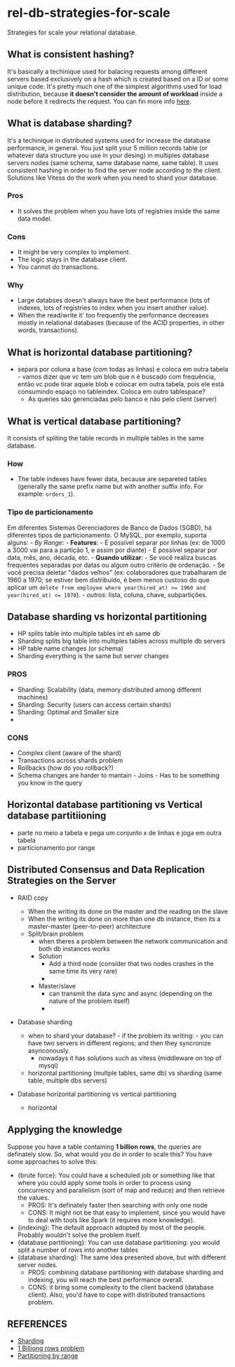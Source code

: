 # rel-db-strategies-for-scale
Strategies for scale your relational database.


## What is consistent hashing?
It's basically a techinique used for balacing requests among different servers based exclusively on a hash which is created based on a ID or some unique code. It's pretty much one of the simplest algorithms used for load distribution, because **it doesn't consider the amount of workload** inside a node before it redirects the request. You can fin more info [here](https://www.toptal.com/big-data/consistent-hashing).


## What is database sharding?
It's a techinique in distributed systems used for increase the database performance, in general. You just split your 5 million records table (or whatever data structure you use in your desing) in multiples database servers nodes (same schema, same database name, same table). It uses consistent hashing in order to find the server node according to the client.
Solutions like Vitess do the work when you need to shard your database.

### Pros
- It solves the problem when you have lots of registries inside the same data model.

### Cons
- It might be very complex to implement.
- The logic stays in the database client.
- You cannot do transactions.

### Why
- Large databses doesn't always have the best performance (lots of indexes, lots of registries to index when you insert another value).
- When the read/write it' too frequently the performance decreases mostly in relational databases (because of the ACID properties, in other words, transactions).

## What is horizontal database partitioning?
- separa por coluna a base (com todas as linhas) e coloca em outra tabela
		- vamos dizer que vc tem um blob que n é buscado com frequência, então vc pode tirar aquele blob e colocar em outra tabela, pois ele está consumindo espaço no tableindex. Coloca em outro tablespace?
	- As queries são gerenciadas pelo banco e não pelo client (server)

## What is vertical database partitioning?
It consists of spliting the table records in multiple tables in the same database.

### How
  - The table indexes have fewer data, because are separeted tables (generally the same prefix name but with another suffix info. For example: `orders_1`).

### Tipo de particionamento
Em diferentes Sistemas Gerenciadores de Banco de Dados (SGBD), há diferentes tipos de particionamento. O MySQL, por exemplo, suporta alguns:
	- *By Range*: 
		- **Features**:
			- É possível separar por linhas (ex: de 1000 a 3000 vai para a partição 1, e assim por diante)
			- É possível separar por data, mês, ano, década, etc.
		- **Quando utilizar**:
			- Se você realiza buscas frequentes separadas por datas ou algum outro critério de ordenação.
			- Se você precisa deletar "dados velhos" (ex: colaboradores que trabalharam de 1960 a 1970; se estiver bem distribuído, é bem menos custoso do que aplicar um `delete from employee where year(hired_at) >= 1960 and year(hired_at) <= 1970`).
	- *outros*: lista, coluna, chave, subpartições.

## Database sharding vs horizontal partitioning
  - HP splits table into multiple tables int eh same db
  - Sharding splits big table into multiples tables across multiple db servers
  - HP table name changes (or schema)
  - Sharding everything is the same but server changes

### PROS
  - Sharding: Scalability (data, memory distributed among different machines)
  - Sharding: Security (users can access certain shards) 
  - Sharding: Optimal and Smaller size
  - 
### CONS
  - Complex client (aware of the shard)
  - Transactions across shards problem
  - Rollbacks (how do you rollback?)
  - Schema changes are harder to mantain
		- Joins
		- Has to be something you know in the query



## Horizontal database partitioning vs Vertical database partitiioning
- parte no meio a tabela e pega um conjunto x de linhas e joga em outra tabela
- particionamento por range

## Distributed Consensus and Data Replication Strategies on the Server
- RAID copy
	- When the writing its done on the master and the reading on the slave
	- When the writing its done on more than one db instance, then its a master-master (peer-to-peer) architecture
	- Split/brain problem
		- when theres a problem between the network communication and both db instances works
		- Solution
			- Add a third node (consider that two nodes crashes in the same time its very rare)
			- 
		- Master/slave
			- can transmit the data sync and async (depending on the nature of the problem itself)
			- 
- Database sharding
	- when to shard your database?
			- if the problem its writing: 
				- you can have two servers in different regions; and then they syncronize asynconously.			
		- nowadays it has solutions such as vitess (middleware on top of mysql)
	- horizontal partitioning (multple tables, same db) vs sharding (same table, multiple dbs servers)
		
	
- Database horizontal partitioning vs vertical partitioning
	- horizontal

## Applyging the knowledge
Suppose you have a table containing **1 billion rows**, the queries are definately slow. So, what would you do in order to scale this?
You have some approaches to solve this:

- {brute force}: You could have a scheduled job or something like that where you could apply some tools in order to process using concurrency and parallelism (sort of map and reduce) and then retrieve the values.
	- PROS: It's definately faster then searching with only one node
	- CONS: It might not be that easy to implement, since you would have to deal with tools like Spark (it requires more knowledge).
- {indexing}: The default approach adopted by most of the people. Probably wouldn't solve the problem itself.
- {database partitioning}: You can use database partitioning: you would split a number of rows into another tables
- {database sharding}: The same idea presented above, but with different server nodes.
	- PROS: combining database partitioning with database sharding and indexing, you will reach the best performance overall.
	- CONS: it bring some complexity to the client backend (database client). Also, you'd have to cope with distributed transactions problem.

		
## REFERENCES
- [Sharding](https://github.com/hnasr/javascript_playground/tree/master/sharding)
- [1 Billiong rows problem](https://www.youtube.com/watch?v=wj7KEMEkMUE)
- [Partitioning by range](https://dev.mysql.com/doc/refman/8.0/en/partitioning-range.html)

